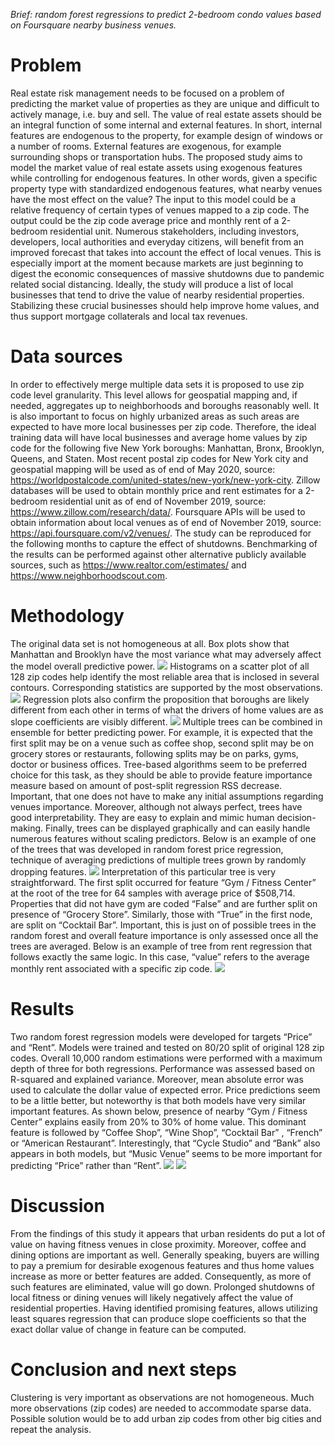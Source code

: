 *Brief: random forest regressions to predict 2-bedroom condo values based on Foursquare nearby business venues.*

# Problem
Real estate risk management needs to be focused on a problem of predicting the market value of properties as they are unique and difficult to actively manage, i.e. buy and sell. The value of real estate assets should be an integral function of some internal and external features. In short, internal features are endogenous to the property, for example design of windows or a number of rooms. External features are exogenous, for example surrounding shops or transportation hubs. 
The proposed study aims to model the market value of real estate assets using exogenous features while controlling for endogenous features. In other words, given a specific property type with standardized endogenous features, what nearby venues have the most effect on the value? The input to this model could be a relative frequency of certain types of venues mapped to a zip code. The output could be the zip code average price and monthly rent of a 2-bedroom residential unit. 
Numerous stakeholders, including investors, developers, local authorities and everyday citizens, will benefit from an improved forecast that takes into account the effect of local venues. This is especially import at the moment because markets are just beginning to digest the economic consequences of massive shutdowns due to pandemic related social distancing. Ideally, the study will produce a list of local businesses that tend to drive the value of nearby residential properties. Stabilizing these crucial businesses should help improve home values, and thus support mortgage collaterals and local tax revenues. 
# Data sources
In order to effectively merge multiple data sets it is proposed to use zip code level granularity. This level allows for geospatial mapping and, if needed, aggregates up to neighborhoods and boroughs reasonably well. It is also important to focus on highly urbanized areas as such areas are expected to have more local businesses per zip code. Therefore, the ideal training data will have local businesses and average home values by zip code for the following five New York boroughs: Manhattan, Bronx, Brooklyn, Queens, and Staten.
Most recent postal zip codes for New York city and geospatial mapping will be used as of end of May 2020, source: https://worldpostalcode.com/united-states/new-york/new-york-city. Zillow databases will be used to obtain monthly price and rent estimates for a  2-bedroom residential unit as of end of November 2019, source: https://www.zillow.com/research/data/. Foursquare APIs will be used to obtain information about local venues as of end of November 2019, source: https://api.foursquare.com/v2/venues/. The study can be reproduced for the following months to capture the effect of shutdowns. 
Benchmarking of the results can be performed against other alternative publicly available sources, such as  https://www.realtor.com/estimates/ and https://www.neighborhoodscout.com.
# Methodology
The original data set is not homogeneous at all. Box plots show that Manhattan and Brooklyn have the most variance what may adversely affect the model overall predictive power. 
![](https://github.com/allaccountstaken/predicting_urban_home_values/blob/master/Images/Screen%20Shot%202020-06-02%20at%205.01.22%20PM.png)
Histograms on a scatter plot of all 128 zip codes help identify the most reliable area that is inclosed in several contours. Corresponding statistics are supported by the most observations.
![](https://github.com/allaccountstaken/predicting_urban_home_values/blob/master/Images/Screen%20Shot%202020-06-02%20at%201.16.14%20PM.png)
Regression plots also confirm the proposition that boroughs are likely different from each other in terms of what the drivers of home values are as slope coefficients are visibly different.
![](https://github.com/allaccountstaken/predicting_urban_home_values/blob/master/Images/Screen%20Shot%202020-05-31%20at%205.42.40%20PM.png)
Multiple trees can be combined in ensemble for better predicting power. For example, it is expected that the first split may be on a venue such as coffee shop, second split may be on grocery stores or restaurants, following splits may be on parks, gyms, doctor or business offices. Tree-based algorithms seem to be preferred choice for this task, as they should be able to provide feature importance measure based on amount of post-split regression RSS decrease. Important, that one does not have to  make any initial assumptions regarding venues importance.
Moreover, although not always perfect, trees have good interpretability. They are easy to explain and mimic human decision-making. Finally, trees can be displayed graphically and can easily handle numerous features without scaling predictors. Below is an example of one of the trees that was developed in random forest price regression, technique of averaging predictions of multiple trees grown by randomly dropping features.
![](https://github.com/allaccountstaken/predicting_urban_home_values/blob/master/Trees/price_tree.png)
Interpretation of this particular tree is very straightforward. The first split occurred for feature “Gym / Fitness Center” at the root of the tree for 64 samples with average price of $508,714. Properties that did not have gym are coded “False” and are further split on presence of “Grocery Store”. Similarly, those with “True” in the first node, are split on “Cocktail Bar”. Important, this is just on of possible trees in the random forest and overall feature importance is only assessed once all the trees are averaged.
Below is an example of tree from rent regression that follows exactly the same logic. In this case, “value” refers to the average monthly rent associated with a specific zip code. 
![](https://github.com/allaccountstaken/predicting_urban_home_values/blob/master/Trees/rent_tree.png)
# Results 
Two random forest regression models were developed for targets “Price” and “Rent”. Models were trained and tested on 80/20 split of original 128 zip codes. Overall 10,000 random estimations were performed with a maximum depth of three for both regressions. 
Performance was assessed based on R-squared and explained variance. Moreover, mean absolute error was used to calculate the dollar value of expected error.
Price predictions seem to be a little better, but noteworthy is that both models have very similar important features. As shown below, presence of nearby “Gym / Fitness Center” explains easily from  20%  to 30% of home value. This dominant feature is followed by “Coffee Shop”, “Wine Shop”, “Cocktail Bar” , “French” or “American Restaurant”. Interestingly, that “Cycle Studio” and “Bank” also appears in both models, but “Music Venue” seems to be more important for predicting “Price” rather than “Rent”.
![](https://github.com/allaccountstaken/predicting_urban_home_values/blob/master/Images/Screen%20Shot%202020-06-02%20at%202.02.06%20PM.png)
![](https://github.com/allaccountstaken/predicting_urban_home_values/blob/master/Images/Screen%20Shot%202020-06-02%20at%202.00.38%20PM.png)
# Discussion
From the findings of this study it appears that urban residents do put a lot of value on having fitness venues in close proximity. Moreover, coffee and dining options are important as well. 
Generally speaking, buyers are willing to pay a premium for desirable exogenous features and thus home values increase as more or better features are added. Consequently, as more of such features are eliminated, value will go down. Prolonged shutdowns of local fitness or dining venues will likely negatively affect the value of residential properties.
Having identified promising features, allows utilizing least squares regression that can produce slope coefficients so that the exact dollar value of change in feature can be computed. 
# Conclusion and next steps
Clustering is very important as observations are not homogeneous. Much more observations (zip codes) are needed to accommodate sparse data. Possible solution would be to add urban zip codes from other big cities and repeat the analysis.
